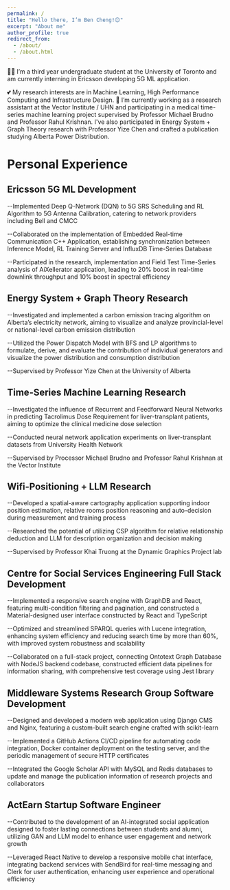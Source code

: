 ```yaml
---
permalink: /
title: "Hello there, I’m Ben Cheng!😊"
excerpt: "About me"
author_profile: true
redirect_from: 
  - /about/
  - /about.html
---
```

👨‍🎓 I’m a third year undergraduate student at the University of Toronto and am currently interning in Ericsson developing 5G ML application. 

💕 My research interests are in Machine Learning, High Performance Computing and Infrastructure Design.
🤖 I’m currently working as a research assistant at the Vector Institute / UHN and participating in a medical time-series machine learning project supervised by Professor Michael Brudno and Professor Rahul Krishnan. I've also participated in Energy System + Graph Theory research with Professor Yize Chen and crafted a publication studying Alberta Power Distribution.

<!-- 🥰 -->

Personal Experience
======

## Ericsson 5G ML Development
--Implemented Deep Q-Network (DQN) to 5G SRS Scheduling and RL Algorithm to 5G Antenna Calibration,
catering to network providers including Bell and CMCC

--Collaborated on the implementation of Embedded Real-time Communication C++ Application, establishing
synchronization between Inference Model, RL Training Server and InfluxDB Time-Series Database

--Participated in the research, implementation and Field Test Time-Series analysis of AiXellerator application,
leading to 20% boost in real-time downlink throughput and 10% boost in spectral efficiency 

## Energy System + Graph Theory Research
--Investigated and implemented a carbon emission tracing algorithm on Alberta’s electricity network, aiming to
visualize and analyze provincial-level or national-level carbon emission distribution

--Utilized the Power Dispatch Model with BFS and LP algorithms to formulate, derive, and evaluate the contribution
of individual generators and visualize the power distribution and consumption distribution

--Supervised by Professor Yize Chen at the University of Alberta

## Time-Series Machine Learning Research
--Investigated the influence of Recurrent and Feedforward Neural Networks in predicting Tacrolimus Dose
Requirement for liver-transplant patients, aiming to optimize the clinical medicine dose selection

--Conducted neural network application experiments on liver-transplant datasets from University Health Network

--Supervised by Processor Michael Brudno and Professor Rahul Krishnan at the Vector Institute

## Wifi-Positioning + LLM Research
--Developed a spatial-aware cartography application supporting indoor position estimation, relative rooms position
reasoning and auto-decision during measurement and training process

--Researched the potential of utilizing CSP algorithm for relative relationship deduction and LLM for description
organization and decision making

--Supervised by Professor Khai Truong at the Dynamic Graphics Project lab

## Centre for Social Services Engineering Full Stack Development
--Implemented a responsive search engine with GraphDB and React, featuring multi-condition filtering and
pagination, and constructed a Material-designed user interface constructed by React and TypeScript

--Optimized and streamlined SPARQL queries with Lucene integration, enhancing system efficiency and reducing
search time by more than 60%, with improved system robustness and scalability

--Collaborated on a full-stack project, connecting Ontotext Graph Database with NodeJS backend codebase,
constructed efficient data pipelines for information sharing, with comprehensive test coverage using Jest library

## Middleware Systems Research Group Software Development
--Designed and developed a modern web application using Django CMS and Nginx, featuring a custom-built search
engine crafted with scikit-learn

--Implemented a GitHub Actions CI/CD pipeline for automating code integration, Docker container deployment on
the testing server, and the periodic management of secure HTTP certificates

--Integrated the Google Scholar API with MySQL and Redis databases to update and manage the publication
information of research projects and collaborators

## ActEarn Startup Software Engineer
--Contributed to the development of an AI-integrated social application designed to foster lasting connections
between students and alumni, utilizing GAN and LLM model to enhance user engagement and network growth

--Leveraged React Native to develop a responsive mobile chat interface, integrating backend services with SendBird
for real-time messaging and Clerk for user authentication, enhancing user experience and operational efficiency




